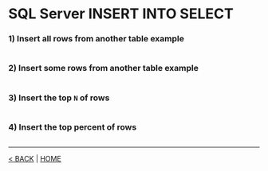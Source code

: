 # SQL Server INSERT INTO SELECT

### 1) Insert all rows from another table example

```cs --project ../../SqlServerTutorial/SqlServerTutorial.csproj --source-file ../../SqlServerTutorial/Basic/InsertSelect.cs --region T1
```

### 2) Insert some rows from another table example

```cs --project ../../SqlServerTutorial/SqlServerTutorial.csproj --source-file ../../SqlServerTutorial/Basic/InsertSelect.cs --region T2
```

### 3) Insert the top `N` of rows

```cs --project ../../SqlServerTutorial/SqlServerTutorial.csproj --source-file ../../SqlServerTutorial/Basic/InsertSelect.cs --region T3
```

### 4) Insert the top percent of rows

```cs --project ../../SqlServerTutorial/SqlServerTutorial.csproj --source-file ../../SqlServerTutorial/Basic/InsertSelect.cs --region T4
```

---

[< BACK](Basic.md) | [HOME](/)
